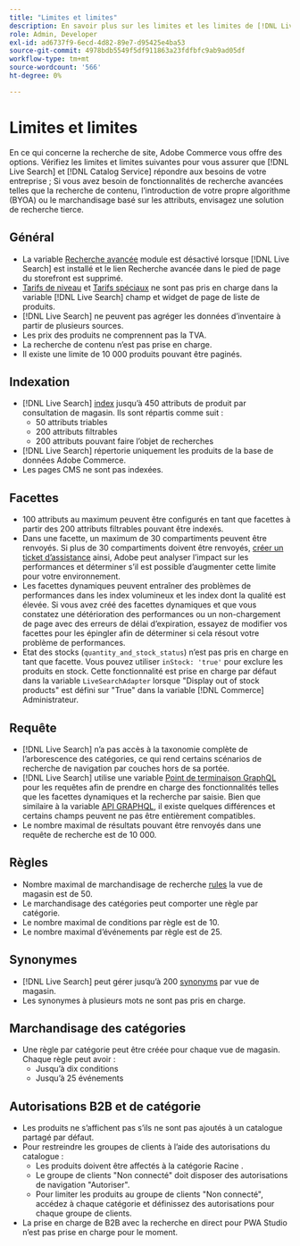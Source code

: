 ```yaml
---
title: "Limites et limites"
description: En savoir plus sur les limites et les limites de [!DNL Live Search] pour vous assurer qu’il répond aux besoins de votre entreprise.
role: Admin, Developer
exl-id: ad6737f9-6ecd-4d82-89e7-d95425e4ba53
source-git-commit: 4978bdb5549f5df911863a23fdfbfc9ab9ad05df
workflow-type: tm+mt
source-wordcount: '566'
ht-degree: 0%

---
```


# Limites et limites

En ce qui concerne la recherche de site, Adobe Commerce vous offre des options. Vérifiez les limites et limites suivantes pour vous assurer que [!DNL Live Search] et [!DNL Catalog Service] répondre aux besoins de votre entreprise ; Si vous avez besoin de fonctionnalités de recherche avancées telles que la recherche de contenu, l’introduction de votre propre algorithme (BYOA) ou le marchandisage basé sur les attributs, envisagez une solution de recherche tierce.

## Général

- La variable [Recherche avancée](https://experienceleague.adobe.com/en/docs/commerce-admin/catalog/catalog/search/search) module est désactivé lorsque [!DNL Live Search] est installé et le lien Recherche avancée dans le pied de page du storefront est supprimé.
- [Tarifs de niveau](https://experienceleague.adobe.com/en/docs/commerce-admin/catalog/products/pricing/product-price-tier) et [Tarifs spéciaux](https://experienceleague.adobe.com/en/docs/commerce-admin/catalog/products/pricing/product-price-special) ne sont pas pris en charge dans la variable [!DNL Live Search] champ et widget de page de liste de produits.
- [!DNL Live Search] ne peuvent pas agréger les données d’inventaire à partir de plusieurs sources.
- Les prix des produits ne comprennent pas la TVA.
- La recherche de contenu n’est pas prise en charge.
- Il existe une limite de 10 000 produits pouvant être paginés.

## Indexation

- [!DNL Live Search] [index](indexing.md) jusqu’à 450 attributs de produit par consultation de magasin. Ils sont répartis comme suit :
   - 50 attributs triables
   - 200 attributs filtrables
   - 200 attributs pouvant faire l’objet de recherches
- [!DNL Live Search] répertorie uniquement les produits de la base de données Adobe Commerce.
- Les pages CMS ne sont pas indexées.

## Facettes

- 100 attributs au maximum peuvent être configurés en tant que facettes à partir des 200 attributs filtrables pouvant être indexés.
- Dans une facette, un maximum de 30 compartiments peuvent être renvoyés. Si plus de 30 compartiments doivent être renvoyés, [créer un ticket d’assistance](https://experienceleague.adobe.com/en/docs/commerce-knowledge-base/kb/help-center-guide/magento-help-center-user-guide) ainsi, Adobe peut analyser l’impact sur les performances et déterminer s’il est possible d’augmenter cette limite pour votre environnement.
- Les facettes dynamiques peuvent entraîner des problèmes de performances dans les index volumineux et les index dont la qualité est élevée. Si vous avez créé des facettes dynamiques et que vous constatez une détérioration des performances ou un non-chargement de page avec des erreurs de délai d’expiration, essayez de modifier vos facettes pour les épingler afin de déterminer si cela résout votre problème de performances.
- Etat des stocks (`quantity_and_stock_status`) n’est pas pris en charge en tant que facette. Vous pouvez utiliser `inStock: 'true'` pour exclure les produits en stock. Cette fonctionnalité est prise en charge par défaut dans la variable `LiveSearchAdapter` lorsque &quot;Display out of stock products&quot; est défini sur &quot;True&quot; dans la variable [!DNL Commerce] Administrateur.

## Requête

- [!DNL Live Search] n’a pas accès à la taxonomie complète de l’arborescence des catégories, ce qui rend certains scénarios de recherche de navigation par couches hors de sa portée.
- [!DNL Live Search] utilise une variable [Point de terminaison GraphQL](https://developer.adobe.com/commerce/services/graphql/live-search/) pour les requêtes afin de prendre en charge des fonctionnalités telles que les facettes dynamiques et la recherche par saisie. Bien que similaire à la variable [API GRAPHQL](https://developer.adobe.com/commerce/webapi/graphql/), il existe quelques différences et certains champs peuvent ne pas être entièrement compatibles.
- Le nombre maximal de résultats pouvant être renvoyés dans une requête de recherche est de 10 000.

## Règles

- Nombre maximal de marchandisage de recherche [rules](rules.md) la vue de magasin est de 50.
- Le marchandisage des catégories peut comporter une règle par catégorie.
- Le nombre maximal de conditions par règle est de 10.
- Le nombre maximal d’événements par règle est de 25.

## Synonymes

- [!DNL Live Search] peut gérer jusqu’à 200 [synonyms](synonyms.md) par vue de magasin.
- Les synonymes à plusieurs mots ne sont pas pris en charge.

## Marchandisage des catégories

- Une règle par catégorie peut être créée pour chaque vue de magasin. Chaque règle peut avoir :
   - Jusqu’à dix conditions
   - Jusqu’à 25 événements

## Autorisations B2B et de catégorie

- Les produits ne s’affichent pas s’ils ne sont pas ajoutés à un catalogue partagé par défaut.
- Pour restreindre les groupes de clients à l’aide des autorisations du catalogue :
   - Les produits doivent être affectés à la catégorie Racine .
   - Le groupe de clients &quot;Non connecté&quot; doit disposer des autorisations de navigation &quot;Autoriser&quot;.
   - Pour limiter les produits au groupe de clients &quot;Non connecté&quot;, accédez à chaque catégorie et définissez des autorisations pour chaque groupe de clients.
- La prise en charge de B2B avec la recherche en direct pour PWA Studio n’est pas prise en charge pour le moment.
